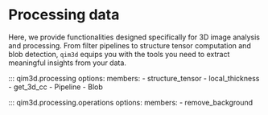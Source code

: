 # Processing data

Here, we provide functionalities designed specifically for 3D image analysis and processing. From filter pipelines to structure tensor computation and blob detection, `qim3d` equips you with the tools you need to extract meaningful insights from your data.

::: qim3d.processing
    options:
        members:
            - structure_tensor
            - local_thickness
            - get_3d_cc
            - Pipeline
            - Blob

::: qim3d.processing.operations
    options:
        members:
            - remove_background
